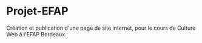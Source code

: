 # Projet-EFAP
Création et publication d'une page de site internet, pour le cours de Culture Web à l'EFAP Bordeaux.
